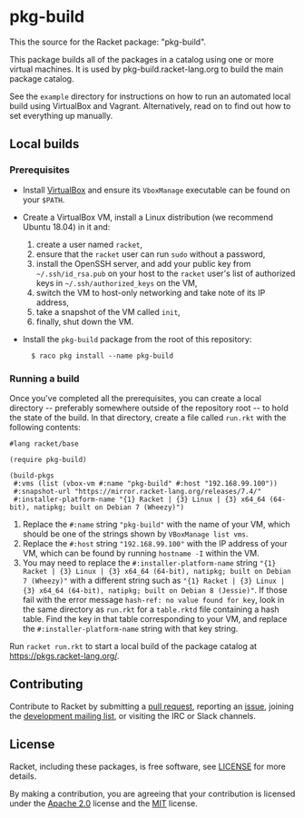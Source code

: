 # pkg-build

This the source for the Racket package: "pkg-build".

This package builds all of the packages in a catalog using one or more
virtual machines.  It is used by pkg-build.racket-lang.org to build
the main package catalog.

See the `example` directory for instructions on how to run an
automated local build using VirtualBox and Vagrant.  Alternatively,
read on to find out how to set everything up manually.


## Local builds

### Prerequisites

* Install [VirtualBox] and ensure its `VboxManage` executable can be
  found on your `$PATH`.

* Create a VirtualBox VM, install a Linux distribution (we
  recommend Ubuntu 18.04) in it and:

  1. create a user named `racket`,
  1. ensure that the `racket` user can run `sudo` without a password,
  1. install the OpenSSH server, and add your public key from
     `~/.ssh/id_rsa.pub` on your host to the `racket` user's list of
     authorized keys in `~/.ssh/authorized_keys` on the VM,
  1. switch the VM to host-only networking and take note of its IP
     address,
  1. take a snapshot of the VM called `init`,
  1. finally, shut down the VM.

* Install the `pkg-build` package from the root of this repository:

        $ raco pkg install --name pkg-build

### Running a build

Once you've completed all the prerequisites, you can create a local
directory -- preferably somewhere outside of the repository root -- to
hold the state of the build.  In that directory, create a file called
`run.rkt` with the following contents:

```racket
#lang racket/base

(require pkg-build)

(build-pkgs
 #:vms (list (vbox-vm #:name "pkg-build" #:host "192.168.99.100"))
 #:snapshot-url "https://mirror.racket-lang.org/releases/7.4/"
 #:installer-platform-name "{1} Racket | {3} Linux | {3} x64_64 (64-bit), natipkg; built on Debian 7 (Wheezy)")
```

1. Replace the `#:name` string `"pkg-build"` with the name of your VM,
   which should be one of the strings shown by `VBoxManage list vms`.
1. Replace the `#:host` string `"192.168.99.100"` with the IP address
   of your VM, which can be found by running `hostname -I` within the
   VM.
1. You may need to replace the `#:installer-platform-name` string
   `"{1} Racket | {3} Linux | {3} x64_64 (64-bit), natipkg; built on Debian 7 (Wheezy)"`
   with a different string such as
   `"{1} Racket | {3} Linux | {3} x64_64 (64-bit), natipkg; built on Debian 8 (Jessie)"`.
   If those fail with the error message `hash-ref: no value found for key`,
   look in the same directory as `run.rkt` for a `table.rktd` file containing
   a hash table. Find the key in that table corresponding to your VM, and
   replace the `#:installer-platform-name` string with that key string.

Run `racket run.rkt` to start a local build of the package catalog at
https://pkgs.racket-lang.org/.


## Contributing

Contribute to Racket by submitting a [pull request], reporting an
[issue], joining the [development mailing list], or visiting the IRC
or Slack channels.


## License

Racket, including these packages, is free software, see [LICENSE] for
more details.

By making a contribution, you are agreeing that your contribution is
licensed under the [Apache 2.0] license and the [MIT] license.

[Apache 2.0]: https://www.apache.org/licenses/LICENSE-2.0.txt
[LICENSE]: LICENSE
[MIT]: https://github.com/racket/racket/blob/master/racket/src/LICENSE-MIT.txt
[VirtualBox]: https://www.virtualbox.org/
[development mailing list]: https://lists.racket-lang.org
[issue]: https://github.com/racket/pkg-build/issues
[pull request]: https://github.com/racket/pkg-build/pulls
